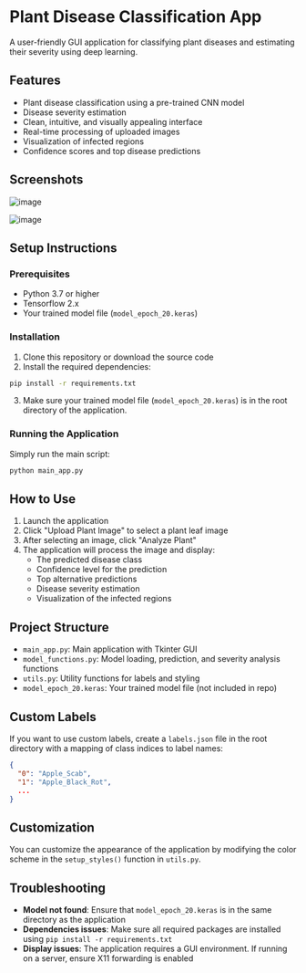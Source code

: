 # Plant Disease Classification App

A user-friendly GUI application for classifying plant diseases and estimating their severity using deep learning.

## Features

- Plant disease classification using a pre-trained CNN model
- Disease severity estimation
- Clean, intuitive, and visually appealing interface
- Real-time processing of uploaded images
- Visualization of infected regions
- Confidence scores and top disease predictions

## Screenshots
![image](https://github.com/user-attachments/assets/38721f3f-42d1-4a38-8988-73ecd3d67d8f)



![image](https://github.com/user-attachments/assets/329c28eb-8b6b-47b5-9771-e765a02c1d2f)


## Setup Instructions

### Prerequisites

- Python 3.7 or higher
- Tensorflow 2.x
- Your trained model file (`model_epoch_20.keras`)

### Installation

1. Clone this repository or download the source code
2. Install the required dependencies:

```bash
pip install -r requirements.txt
```

3. Make sure your trained model file (`model_epoch_20.keras`) is in the root directory of the application.

### Running the Application

Simply run the main script:

```bash
python main_app.py
```

## How to Use

1. Launch the application
2. Click "Upload Plant Image" to select a plant leaf image
3. After selecting an image, click "Analyze Plant"
4. The application will process the image and display:
   - The predicted disease class
   - Confidence level for the prediction
   - Top alternative predictions
   - Disease severity estimation
   - Visualization of the infected regions

## Project Structure

- `main_app.py`: Main application with Tkinter GUI
- `model_functions.py`: Model loading, prediction, and severity analysis functions
- `utils.py`: Utility functions for labels and styling
- `model_epoch_20.keras`: Your trained model file (not included in repo)

## Custom Labels

If you want to use custom labels, create a `labels.json` file in the root directory with a mapping of class indices to label names:

```json
{
  "0": "Apple_Scab",
  "1": "Apple_Black_Rot",
  ...
}
```

## Customization

You can customize the appearance of the application by modifying the color scheme in the `setup_styles()` function in `utils.py`.

## Troubleshooting

- **Model not found**: Ensure that `model_epoch_20.keras` is in the same directory as the application
- **Dependencies issues**: Make sure all required packages are installed using `pip install -r requirements.txt`
- **Display issues**: The application requires a GUI environment. If running on a server, ensure X11 forwarding is enabled

